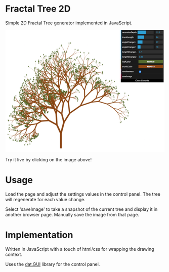 # Fractal Tree 2D

Simple 2D Fractal Tree generator implemented in JavaScript.

[<img src="./FractalTree2D.png">](./FractalTree2D.html)

Try it live by clicking on the image above!

# Usage

Load the page and adjust the settings values in the control panel.  The tree will regenerate for each value change.

Select 'saveImage' to take a snapshot of the current tree and display it in another browser page.  Manually save the image from that page.

# Implementation

Written in JavaScript with a touch of html/css for wrapping the drawing context.

Uses the [dat.GUI](http://workshop.chromeexperiments.com/examples/gui/) library for the control panel.
